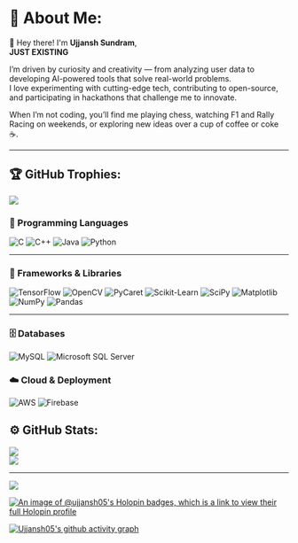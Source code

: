 # 💫 About Me:
👋 Hey there! I'm **Ujjansh Sundram**,  
 **JUST EXISTING**

I’m driven by curiosity and creativity — from analyzing user data to developing AI-powered tools that solve real-world problems.  
I love experimenting with cutting-edge tech, contributing to open-source, and participating in hackathons that challenge me to innovate.

When I’m not coding, you’ll find me playing chess, watching F1 and Rally Racing on weekends, or exploring new ideas over a cup of coffee or coke ☕.

---
## 🏆 GitHub Trophies:
![](https://github-profile-trophy.vercel.app/?username=Ujjansh05&theme=gruvbox&no-frame=false&no-bg=false&margin-w=4)


### 🧠 Programming Languages
![C](https://img.shields.io/badge/C-%2300599C.svg?style=for-the-badge&logo=c&logoColor=white)
![C++](https://img.shields.io/badge/C++-%2300599C.svg?style=for-the-badge&logo=cplusplus&logoColor=white)
![Java](https://img.shields.io/badge/Java-%23ED8B00.svg?style=for-the-badge&logo=java&logoColor=white)
![Python](https://img.shields.io/badge/Python-%233776AB.svg?style=for-the-badge&logo=python&logoColor=FFD43B)

---

### 🧩 Frameworks & Libraries
![TensorFlow](https://img.shields.io/badge/TensorFlow-%23FF6F00.svg?style=for-the-badge&logo=tensorflow&logoColor=white)
![OpenCV](https://img.shields.io/badge/OpenCV-%235C3EE8.svg?style=for-the-badge&logo=opencv&logoColor=white)
![PyCaret](https://img.shields.io/badge/PyCaret-%23F7931E.svg?style=for-the-badge&logo=python&logoColor=white)
![Scikit-Learn](https://img.shields.io/badge/Scikit--Learn-%23F7931E.svg?style=for-the-badge&logo=scikitlearn&logoColor=white)
![SciPy](https://img.shields.io/badge/SciPy-%230C55A5.svg?style=for-the-badge&logo=scipy&logoColor=white)
![Matplotlib](https://img.shields.io/badge/Matplotlib-%23239120.svg?style=for-the-badge&logo=python&logoColor=white)
![NumPy](https://img.shields.io/badge/NumPy-%23013243.svg?style=for-the-badge&logo=numpy&logoColor=white)
![Pandas](https://img.shields.io/badge/Pandas-%23150458.svg?style=for-the-badge&logo=pandas&logoColor=white)

---

### 🗄️ Databases
![MySQL](https://img.shields.io/badge/MySQL-%234479A1.svg?style=for-the-badge&logo=mysql&logoColor=white)
![Microsoft SQL Server](https://img.shields.io/badge/Microsoft%20SQL%20Server-%23CC2927.svg?style=for-the-badge&logo=microsoftsqlserver&logoColor=white)

### ☁️ Cloud & Deployment
![AWS](https://img.shields.io/badge/AWS-%23FF9900.svg?style=for-the-badge&logo=amazonaws&logoColor=white)
![Firebase](https://img.shields.io/badge/Firebase-%23FFCA28.svg?style=for-the-badge&logo=firebase&logoColor=black)


## ⚙️ GitHub Stats:
![](https://github-readme-streak-stats.herokuapp.com/?user=Ujjansh05&theme=dark&hide_border=false)<br/>
![](https://github-readme-stats.vercel.app/api/top-langs/?username=Ujjansh05&theme=dark&hide_border=false&layout=compact)

---


[![](https://visitcount.itsvg.in/api?id=Ujjansh05&icon=0&color=1)](https://visitcount.itsvg.in)


[![An image of @ujjansh05's Holopin badges, which is a link to view their full Holopin profile](https://holopin.me/ujjansh05)](https://holopin.io/@ujjansh05)




[![Ujjansh05's github activity graph](https://github-readme-activity-graph.vercel.app/graph?username=Ujjansh05&theme=react)](https://github.com/ashutosh00710/github-readme-activity-graph)


